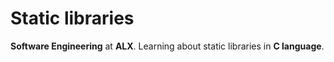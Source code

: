 # Static libraries

**Software Engineering** at **ALX**. Learning about static libraries in **C language**.


